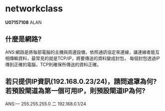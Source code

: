 # networkclass
**U07157108** ALAN
## 什麼是網路?

ANS:網路是將每部電腦的主機與周邊設備，依照通訊協定來連線，讓連線者能互相傳輸資料，最常見的就是TCP/IP，將要傳送的資料變成封包，
每個封包透過IP傳到正確的電腦，TCP則確保所傳送的資料正確。

## 若只提供IP資訊(192.168.0.23/24)，請問遮罩為何?若預設閘道為第一個可用IP，則預設閘道IP為何?

ANS:一 255.255.255.0    二 192.168.0.1/24